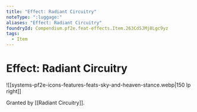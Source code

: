 ```yaml
---
title: "Effect: Radiant Circuitry"
noteType: ":luggage:"
aliases: "Effect: Radiant Circuitry"
foundryId: Compendium.pf2e.feat-effects.Item.263Cd5JMj8Lgc9yz
tags:
  - Item
---
```


# Effect: Radiant Circuitry
![[systems-pf2e-icons-features-feats-sky-and-heaven-stance.webp|150 lp right]]

Granted by [[Radiant Circuitry]].

